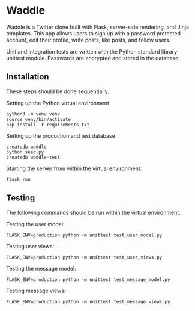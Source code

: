 # Waddle

Waddle is a Twitter clone built with Flask, server-side rendering, and Jinja templates. This app allows users to sign up with a password protected account, edit their profile, write posts, like posts, and follow users. 

Unit and integration tests are written with the Python standard library unittest module. Passwords are encrypted and stored in the database.  

## Installation 

These steps should be done sequentially. 

Setting up the Python virtual environment

```
python3 -m venv venv
source venv/bin/activate
pip install -r requirements.txt
```

Setting up the production and test database

```
createdb waddle
python seed.py
createdb waddle-test
```

Starting the server from within the virtual environment: 

```flask run```

## Testing
The following commands should be run within the virtual environment.

Testing the user model: 

```
FLASK_ENV=production python -m unittest test_user_model.py
```

Testing user views: 
```
FLASK_ENV=production python -m unittest test_user_views.py
```

Testing the message model: 
```
FLASK_ENV=production python -m unittest test_message_model.py
```

Testing message views: 
```
FLASK_ENV=production python -m unittest test_message_views.py
```